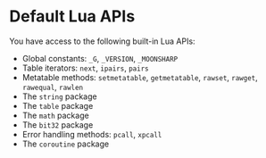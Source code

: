 # Default Lua APIs

You have access to the following built-in Lua APIs:

- Global constants: `_G`, `_VERSION`, `_MOONSHARP`
- Table iterators: `next`, `ipairs`, `pairs`
- Metatable methods: `setmetatable`, `getmetatable`, `rawset`, `rawget`, `rawequal`, `rawlen`
- The `string` package
- The `table` package
- The `math` package
- The `bit32` package
- Error handling methods: `pcall`, `xpcall`
- The `coroutine` package